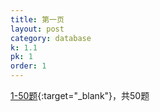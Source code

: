 ```yaml
---
title: 第一页
layout: post
category: database
k: 1.1
pk: 1
order: 1
---
```


[1-50题](https://leetcode-cn.cohttps://leetcode-cn.com/problemset/database/?page=1){:target="_blank"}，共50题